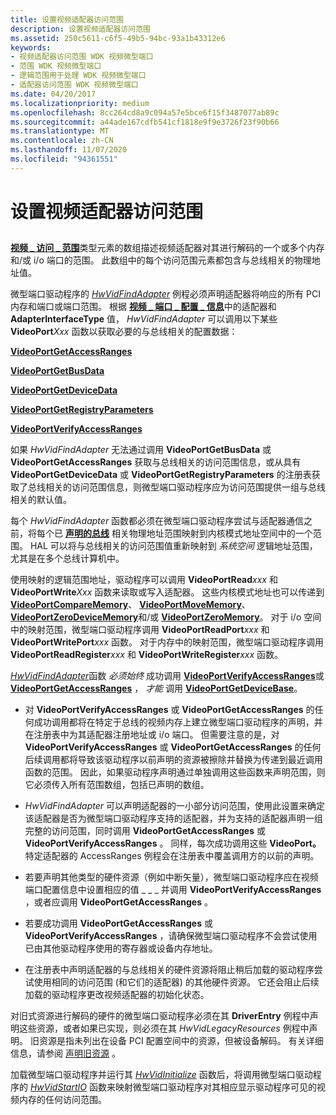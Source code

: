 ```yaml
---
title: 设置视频适配器访问范围
description: 设置视频适配器访问范围
ms.assetid: 250c5611-c6f5-49b5-94bc-93a1b43312e6
keywords:
- 视频适配器访问范围 WDK 视频微型端口
- 范围 WDK 视频微型端口
- 逻辑范围用于处理 WDK 视频微型端口
- 适配器访问范围 WDK 视频微型端口
ms.date: 04/20/2017
ms.localizationpriority: medium
ms.openlocfilehash: 8cc264cd8a9c094a57e5bce6f15f3487077ab89c
ms.sourcegitcommit: a44ade167cdfb541cf1818e9f9e3726f23f90b66
ms.translationtype: MT
ms.contentlocale: zh-CN
ms.lasthandoff: 11/07/2020
ms.locfileid: "94361551"
---
```

# <a name="setting-up-video-adapter-access-ranges"></a>设置视频适配器访问范围


## <span id="ddk_setting_up_video_adapter_access_ranges_gg"></span><span id="DDK_SETTING_UP_VIDEO_ADAPTER_ACCESS_RANGES_GG"></span>


[**视频 \_ 访问 \_ 范围**](/windows-hardware/drivers/ddi/video/ns-video-_video_access_range)类型元素的数组描述视频适配器对其进行解码的一个或多个内存和/或 i/o 端口的范围。 此数组中的每个访问范围元素都包含与总线相关的物理地址值。

微型端口驱动程序的 [*HwVidFindAdapter*](/windows-hardware/drivers/ddi/video/nc-video-pvideo_hw_find_adapter) 例程必须声明适配器将响应的所有 PCI 内存和端口或端口范围。 根据 [**视频 \_ 端口 \_ 配置 \_ 信息**](/windows-hardware/drivers/ddi/video/ns-video-_video_port_config_info)中的适配器和 **AdapterInterfaceType** 值， *HwVidFindAdapter* 可以调用以下某些 **VideoPort**_Xxx_ 函数以获取必要的与总线相关的配置数据：

[**VideoPortGetAccessRanges**](/windows-hardware/drivers/ddi/video/nf-video-videoportgetaccessranges)

[**VideoPortGetBusData**](/windows-hardware/drivers/ddi/video/nf-video-videoportgetbusdata)

[**VideoPortGetDeviceData**](/windows-hardware/drivers/ddi/video/nf-video-videoportgetdevicedata)

[**VideoPortGetRegistryParameters**](/windows-hardware/drivers/ddi/video/nf-video-videoportgetregistryparameters)

[**VideoPortVerifyAccessRanges**](/windows-hardware/drivers/ddi/video/nf-video-videoportverifyaccessranges)

如果 *HwVidFindAdapter* 无法通过调用 **VideoPortGetBusData** 或 **VideoPortGetAccessRanges** 获取与总线相关的访问范围信息，或从具有 **VideoPortGetDeviceData** 或 **VideoPortGetRegistryParameters** 的注册表获取了总线相关的访问范围信息，则微型端口驱动程序应为访问范围提供一组与总线相关的默认值。

每个 *HwVidFindAdapter* 函数都必须在微型端口驱动程序尝试与适配器通信之前，将每个已 [**声明的总线**](/windows-hardware/drivers/ddi/video/nf-video-videoportgetdevicebase) 相关物理地址范围映射到内核模式地址空间中的一个范围。 HAL 可以将与总线相关的访问范围值重新映射到 *系统空间* 逻辑地址范围，尤其是在多个总线计算机中。

使用映射的逻辑范围地址，驱动程序可以调用 **VideoPortRead**_xxx_ 和 **VideoPortWrite**_Xxx_ 函数来读取或写入适配器。 这些内核模式地址也可以传递到 [**VideoPortCompareMemory**](/windows-hardware/drivers/ddi/video/nf-video-videoportcomparememory)、 [**VideoPortMoveMemory**](/windows-hardware/drivers/ddi/video/nf-video-videoportmovememory)、 [**VideoPortZeroDeviceMemory**](/windows-hardware/drivers/ddi/video/nf-video-videoportzerodevicememory)和/或 [**VideoPortZeroMemory**](/windows-hardware/drivers/ddi/video/nf-video-videoportzeromemory)。 对于 i/o 空间中的映射范围，微型端口驱动程序调用 **VideoPortReadPort**_xxx_ 和 **VideoPortWritePort**_xxx_ 函数。 对于内存中的映射范围，微型端口驱动程序调用 **VideoPortReadRegister**_xxx_ 和 **VideoPortWriteRegister**_xxx_ 函数。

[*HwVidFindAdapter*](/windows-hardware/drivers/ddi/video/nc-video-pvideo_hw_find_adapter)函数 *必须始终* 成功调用 [**VideoPortVerifyAccessRanges**](/windows-hardware/drivers/ddi/video/nf-video-videoportverifyaccessranges)或 [**VideoPortGetAccessRanges**](/windows-hardware/drivers/ddi/video/nf-video-videoportgetaccessranges) ， *才能* 调用 [**VideoPortGetDeviceBase**](/windows-hardware/drivers/ddi/video/nf-video-videoportgetdevicebase)。

-   对 **VideoPortVerifyAccessRanges** 或 **VideoPortGetAccessRanges** 的任何成功调用都将在特定于总线的视频内存上建立微型端口驱动程序的声明，并在注册表中为其适配器注册地址或 i/o 端口。 但需要注意的是，对 **VideoPortVerifyAccessRanges** 或 **VideoPortGetAccessRanges** 的任何后续调用都将导致该驱动程序以前声明的资源被擦除并替换为传递到最近调用函数的范围。 因此，如果驱动程序声明通过单独调用这些函数来声明范围，则它必须传入所有范围数组，包括已声明的数组。

-   *HwVidFindAdapter* 可以声明适配器的一小部分访问范围，使用此设置来确定该适配器是否为微型端口驱动程序支持的适配器，并为支持的适配器声明一组完整的访问范围，同时调用 **VideoPortGetAccessRanges** 或 **VideoPortVerifyAccessRanges** 。 同样，每次成功调用这些 **VideoPort。** 特定适配器的 AccessRanges 例程会在注册表中覆盖调用方的以前的声明。

-   若要声明其他类型的硬件资源（例如中断矢量），微型端口驱动程序应在视频端口配置信息中设置相应的值 \_ \_ \_ 并调用 **VideoPortVerifyAccessRanges** ，或者应调用 **VideoPortGetAccessRanges** 。

-   若要成功调用 **VideoPortGetAccessRanges** 或 **VideoPortVerifyAccessRanges** ，请确保微型端口驱动程序不会尝试使用已由其他驱动程序使用的寄存器或设备内存地址。

-   在注册表中声明适配器的与总线相关的硬件资源将阻止稍后加载的驱动程序尝试使用相同的访问范围 (和它们的适配器) 的其他硬件资源。 它还会阻止后续加载的驱动程序更改视频适配器的初始化状态。

对旧式资源进行解码的硬件的微型端口驱动程序必须在其 **DriverEntry** 例程中声明这些资源，或者如果已实现，则必须在其 *HwVidLegacyResources* 例程中声明。 旧资源是指未列出在设备 PCI 配置空间中的资源，但被设备解码。 有关详细信息，请参阅 [声明旧资源](claiming-legacy-resources.md) 。

加载微型端口驱动程序并运行其 [*HwVidInitialize*](/windows-hardware/drivers/ddi/video/nc-video-pvideo_hw_initialize) 函数后，将调用微型端口驱动程序的 [*HwVidStartIO*](/windows-hardware/drivers/ddi/video/nc-video-pvideo_hw_start_io) 函数来映射微型端口驱动程序对其相应显示驱动程序可见的视频内存的任何访问范围。

